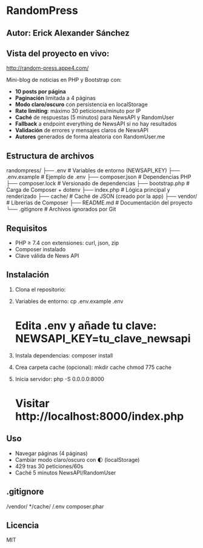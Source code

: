 # RandomPress
## Autor: Erick Alexander Sánchez
## Vista del proyecto en vivo:
http://random-press.appe4.com/

Mini-blog de noticias en PHP y Bootstrap con:
- **10 posts por página**
- **Paginación** limitada a 4 páginas
- **Modo claro/oscuro** con persistencia en localStorage
- **Rate limiting**: máximo 30 peticiones/minuto por IP
- **Caché** de respuestas (5 minutos) para NewsAPI y RandomUser
- **Fallback** a endpoint everything de NewsAPI si no hay resultados
- **Validación** de errores y mensajes claros de NewsAPI
- **Autores** generados de forma aleatoria con RandomUser.me


## Estructura de archivos

randompress/
├── .env                 # Variables de entorno (NEWSAPI_KEY)
├── .env.example         # Ejemplo de .env
├── composer.json        # Dependencias PHP
├── composer.lock        # Versionado de dependencias
├── bootstrap.php        # Carga de Composer + dotenv
├── index.php            # Lógica principal y renderizado
├── cache/               # Caché de JSON (creado por la app)
├── vendor/              # Librerías de Composer
├── README.md            # Documentación del proyecto
└── .gitignore           # Archivos ignorados por Git

## Requisitos

- PHP ≥ 7.4 con extensiones: curl, json, zip
- Composer instalado
- Clave válida de News API

## Instalación

1. Clona el repositorio:

2. Variables de entorno:
   cp .env.example .env
   # Edita .env y añade tu clave: NEWSAPI_KEY=tu_clave_newsapi

3. Instala dependencias:
   composer install

4. Crea carpeta cache (opcional):
   mkdir cache
   chmod 775 cache

5. Inicia servidor:
   php -S 0.0.0.0:8000
   # Visitar http://localhost:8000/index.php

## Uso

- Navegar páginas (4 páginas)
- Cambiar modo claro/oscuro con 🌓 (localStorage)
- 429 tras 30 peticiones/60s
- Caché 5 minutos NewsAPI/RandomUser

## .gitignore

/vendor/
*/cache/
/.env
composer.phar

## Licencia

MIT
